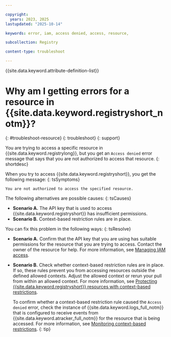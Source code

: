 ```yaml
---

copyright:
  years: 2023, 2025
lastupdated: "2025-10-14"

keywords: error, iam, access denied, access, resource,

subcollection: Registry

content-type: troubleshoot

---
```


{{site.data.keyword.attribute-definition-list}}

# Why am I getting errors for a resource in {{site.data.keyword.registryshort_notm}}?
{: #troubleshoot-resource}
{: troubleshoot}
{: support}

You are trying to access a specific resource in {{site.data.keyword.registrylong}}, but you get an `Access denied` error message that says that you are not authorized to access that resource.
{: shortdesc}

When you try to access {{site.data.keyword.registryshort}}, you get the following message:
{: tsSymptoms}

`You are not authorized to access the specified resource.`

The following alternatives are possible causes:
{: tsCauses}

- **Scenario A.** The API key that is used to access {{site.data.keyword.registryshort}} has insufficient permissions.
- **Scenario B.** Context-based restriction rules are in place.

You can fix this problem in the following ways:
{: tsResolve}

- **Scenario A.** Confirm that the API key that you are using has suitable permissions for the resource that you are trying to access. Contact the owner of the resource for help. For more information, see [Managing IAM access](/docs/Registry?topic=Registry-iam&interface=ui).

- **Scenario B.** Check whether context-based restriction rules are in place. If so, these rules prevent you from accessing resources outside the defined allowed contexts. Adjust the allowed context or rerun your pull from within an allowed context. For more information, see [Protecting {{site.data.keyword.registryshort}} resources with context-based restrictions](/docs/Registry?topic=Registry-registry-cbr&interface=ui).

    To confirm whether a context-based restriction rule caused the `Access denied` error, check the instance of {{site.data.keyword.logs_full_notm}} that is configured to receive events from {{site.data.keyword.atracker_full_notm}} for the resource that is being accessed. For more information, see [Monitoring context-based restrictions](/docs/account?topic=account-cbr-monitor#enabled-access).
    {: tip}
